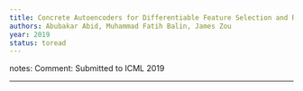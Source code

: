 ```yaml
---
title: Concrete Autoencoders for Differentiable Feature Selection and Reconstruction
authors: Abubakar Abid, Muhammad Fatih Balin, James Zou
year: 2019
status: toread
---
```


notes: Comment: Submitted to ICML 2019

---

